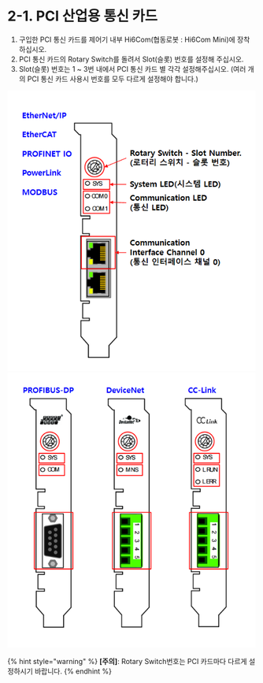 ﻿# 2-1. PCI 산업용 통신 카드

1. 구입한 PCI 통신 카드를 제어기 내부 Hi6Com(협동로봇 : Hi6Com Mini)에 장착하십시오.
2. PCI 통신 카드의 Rotary Switch를 돌려서 Slot(슬롯) 번호를 설정해 주십시오.
3. Slot(슬롯) 번호는 1 \~ 3번 내에서 PCI 통신 카드 별 각각 설정해주십시오.
  (여러 개의 PCI 통신 카드 사용시 번호를 모두 다르게 설정해야 합니다.)

![그림 2 PCI 통신 카드](<../_assets/image_2_1.png>)
![](<../_assets/image_2_2.png>)

{% hint style="warning" %}
**\[주의]**: Rotary Switch번호는 PCI 카드마다 다르게 설정하시기 바랍니다.
{% endhint %}

